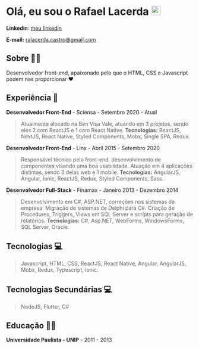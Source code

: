 # Olá, eu sou o Rafael Lacerda <img src="https://media.giphy.com/media/hvRJCLFzcasrR4ia7z/giphy.gif" width="25px">

**Linkedin**: [meu linkedin](https://linkedin.com/in/rafaeldecastrolacerda)

**E-mail:** ralacerda.castro@gmail.com

## Sobre :man_technologist:

Desenvolvedor front-end, apaixonado pelo que o HTML, CSS e Javascript podem nos proporcionar :heart:

## Experiência :rocket:	

**Desenvolvedor Front-End** - Sciensa - Setembro 2020 - Atual

> Atualmente alocado na Ben Visa Vale, atuando em 3 projetos, sendo eles 2 com ReactJS e 1 com React Native. **Tecnologias:** ReactJS, NextJS, React Native, Styled Components, Mobx, Single SPA, Redux.

**Desenvolvedor Front-End** - Linx - Abril 2015 - Setembro 2020

> Responsável técnico pelo front-end. desenvolvimento de componentes visando uma boa usabilidade. Atuação em 4 aplicações distintas, sendo 3 delas web e 1 mobile. **Tecnologias:** AngularJS, Angular, Ionic, ReactJS, Redux, Styled Components, Sass.

**Desenvolvedor Full-Stack** - Finamax - Janeiro 2013 - Dezembro 2014

> Desenvolvimento em C#, ASP.NET, correções nos sistemas da empresa. Migração de sistemas de Delphi para C#. Criação de Procedures, Triggers, Views em SQL Server e scripts para geração de relatórios. **Tecnologias:** C#, Asp.NET, WebForms, WindowsForms, SQL Server, Oracle.


## Tecnologias 💻 

> Javascript, HTML, CSS, ReactJS, React Native, Angular, AngularJS, Mobx, Redux, Typescript, Ionic.

## Tecnologias Secundárias 💻 

> NodeJS, Flutter, C#

## Educação :man_student:

**Universidade Paulista - UNIP** - 2011 - 2013
